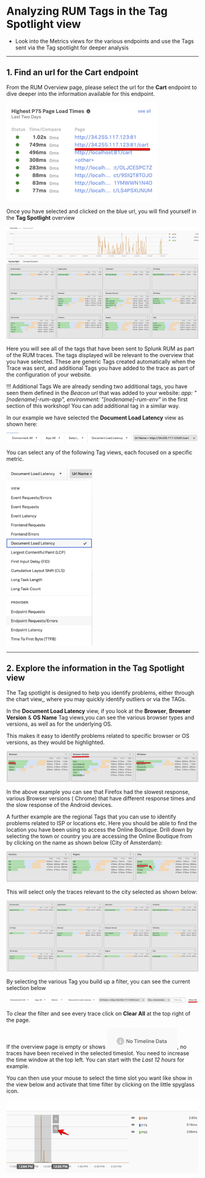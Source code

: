 # Analyzing RUM Tags in the Tag Spotlight view

* Look into the Metrics views for the various endpoints and use the Tags sent via the Tag spotlight for deeper analysis

---

## 1. Find an url for the Cart endpoint

From the RUM Overview page, please select the url for the **Cart** endpoint to dive deeper into the information available for this endpoint.

![RUM-Cart2](../images/rum/RUM-select-cart.png)

Once you have selected and clicked on the blue url, you will find yourself in the **Tag Spotlight** overview

![RUM-Tag](../images/rum/RUM-TAG-Overview.png)

Here you will see all of the tags that have been sent to Splunk RUM as part of the RUM traces. The tags displayed will be relevant to the overview that you have selected.  These are generic Tags created automatically when the Trace was sent, and additional Tags you have added to the trace as part of the configuration of your website.

!!! Additional Tags
    We are already sending two additional tags, you have seen them defined in the *Beacon url* that was added to your website:  *app: "[nodename]-rum-app", environment: "[nodename]-rum-env"* in the first section of this workshop!
    You can add additional tag in a similar way.

In our example we have selected the **Document Load Latency** view as shown here:

![RUM-Header](../images/rum/RUM-Selection.png)

You can select any of the following Tag views, each focused on a specific metric.

![RUM-views](../images/rum/RUM-Tag-views.png)

---

## 2. Explore the information in the Tag Spotlight view

The Tag spotlight is designed to help you identify  problems, either through the chart view,, where you may quickly identify outliers or via the TAGs.

In the **Document Load Latency** view, if you look at the **Browser**, **Browser Version** & **OS Name** Tag views,you can see the various browser types and versions, as well as for the underlying OS.

This makes it easy to identify problems related to specific browser or OS versions, as they would be highlighted.

![RUM-Tag2](../images/rum/RUMBrowserTags.png)

In the above example you can see that Firefox had the slowest response,  various Browser versions ( Chrome) that have different response times  and the slow response of the Android devices.

A further example are the regional Tags that you can use to identify problems related to ISP or locations etc. Here you should be able to find the location you have been using to access the Online Boutique. Drill down by selecting  the town or country you are accessing the Online Boutique from by clicking on the name as shown below (City of Amsterdam):

![RUM-click](../images/rum/RUM-Region.png)

This will select only the traces relevant to the city selected as shown below:

![RUM-Adam](../images/rum/RUM-Adam.png)

By selecting the various Tag you build up a filter, you can see the current selection  below

![RUM-Adam](../images/rum/RUM-Filter.png)

To clear the filter and see every trace click on **Clear All** at the top right of the page.

If the overview page  is empty or shows ![RUM-Adam](../images/rum/RUM-NoTime.png), no traces have been received in the selected timeslot.
You need to increase the time window at the top left.  You can start with the *Last 12 hours* for example.

You can then use your mouse to select the time slot you want like show in the view below and  activate that time filter by clicking on the little spyglass icon.

![RUM-time](../images/rum/RUM-TimeSelect.png)
